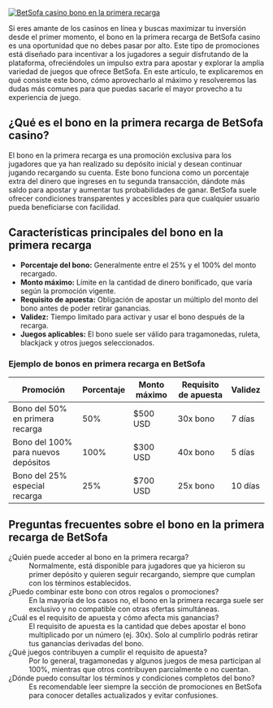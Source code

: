 [![BetSofa casino bono en la primera recarga](https://123-caf.pages.dev/gitsignup.png)](https://vrmoo.ru/Bt82HjjY)

<p>Si eres amante de los casinos en línea y buscas maximizar tu inversión desde el primer momento, el bono en la primera recarga de BetSofa casino es una oportunidad que no debes pasar por alto. Este tipo de promociones está diseñado para incentivar a los jugadores a seguir disfrutando de la plataforma, ofreciéndoles un impulso extra para apostar y explorar la amplia variedad de juegos que ofrece BetSofa. En este artículo, te explicaremos en qué consiste este bono, cómo aprovecharlo al máximo y resolveremos las dudas más comunes para que puedas sacarle el mayor provecho a tu experiencia de juego.</p>  <h2>¿Qué es el bono en la primera recarga de BetSofa casino?</h2> <p>El bono en la primera recarga es una promoción exclusiva para los jugadores que ya han realizado su depósito inicial y desean continuar jugando recargando su cuenta. Este bono funciona como un porcentaje extra del dinero que ingreses en tu segunda transacción, dándote más saldo para apostar y aumentar tus probabilidades de ganar. BetSofa suele ofrecer condiciones transparentes y accesibles para que cualquier usuario pueda beneficiarse con facilidad.</p>  <h2>Características principales del bono en la primera recarga</h2> <ul>   <li><strong>Porcentaje del bono:</strong> Generalmente entre el 25% y el 100% del monto recargado.</li>   <li><strong>Monto máximo:</strong> Límite en la cantidad de dinero bonificado, que varía según la promoción vigente.</li>   <li><strong>Requisito de apuesta:</strong> Obligación de apostar un múltiplo del monto del bono antes de poder retirar ganancias.</li>   <li><strong>Validez:</strong> Tiempo limitado para activar y usar el bono después de la recarga.</li>   <li><strong>Juegos aplicables:</strong> El bono suele ser válido para tragamonedas, ruleta, blackjack y otros juegos seleccionados.</li> </ul>  <h3>Ejemplo de bonos en primera recarga en BetSofa</h3> <table>   <thead>     <tr>       <th>Promoción</th>       <th>Porcentaje</th>       <th>Monto máximo</th>       <th>Requisito de apuesta</th>       <th>Validez</th>     </tr>   </thead>   <tbody>     <tr>       <td>Bono del 50% en primera recarga</td>       <td>50%</td>       <td>$500 USD</td>       <td>30x bono</td>       <td>7 días</td>     </tr>     <tr>       <td>Bono del 100% para nuevos depósitos</td>       <td>100%</td>       <td>$300 USD</td>       <td>40x bono</td>       <td>5 días</td>     </tr>     <tr>       <td>Bono del 25% especial recarga</td>       <td>25%</td>       <td>$700 USD</td>       <td>25x bono</td>       <td>10 días</td>     </tr>   </tbody> </table>  <h2>Preguntas frecuentes sobre el bono en la primera recarga de BetSofa</h2> <dl>   <dt>¿Quién puede acceder al bono en la primera recarga?</dt>   <dd>Normalmente, está disponible para jugadores que ya hicieron su primer depósito y quieren seguir recargando, siempre que cumplan con los términos establecidos.</dd>    <dt>¿Puedo combinar este bono con otros regalos o promociones?</dt>   <dd>En la mayoría de los casos no, el bono en la primera recarga suele ser exclusivo y no compatible con otras ofertas simultáneas.</dd>    <dt>¿Cuál es el requisito de apuesta y cómo afecta mis ganancias?</dt>   <dd>El requisito de apuesta es la cantidad que debes apostar el bono multiplicado por un número (ej. 30x). Solo al cumplirlo podrás retirar tus ganancias derivadas del bono.</dd>    <dt>¿Qué juegos contribuyen a cumplir el requisito de apuesta?</dt>   <dd>Por lo general, tragamonedas y algunos juegos de mesa participan al 100%, mientras que otros contribuyen parcialmente o no cuentan.</dd>    <dt>¿Dónde puedo consultar los términos y condiciones completos del bono?</dt>   <dd>Es recomendable leer siempre la sección de promociones en BetSofa para conocer detalles actualizados y evitar confusiones.</dd> </dl>